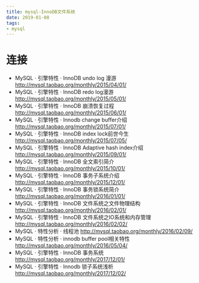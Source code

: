 ```yaml
--- 
title: mysql-InnoDB文件系统 
date: 2019-01-08
tags: 
- mysql 
---
```


# 连接 
- MySQL · 引擎特性 · InnoDB undo log 漫游 http://mysql.taobao.org/monthly/2015/04/01/
- MySQL · 引擎特性 · InnoDB redo log漫游 http://mysql.taobao.org/monthly/2015/05/01/
- MySQL · 引擎特性 · InnoDB 崩溃恢复过程 http://mysql.taobao.org/monthly/2015/06/01/
- MySQL · 引擎特性 · Innodb change buffer介绍 http://mysql.taobao.org/monthly/2015/07/01/
- MySQL · 引擎特性 · InnoDB index lock前世今生 http://mysql.taobao.org/monthly/2015/07/05/
- MySQL · 引擎特性 · InnoDB Adaptive hash index介绍 http://mysql.taobao.org/monthly/2015/09/01/
- MySQL · 引擎特性 · InnoDB 全文索引简介 http://mysql.taobao.org/monthly/2015/10/01/
- MySQL · 引擎特性 · InnoDB 事务子系统介绍 http://mysql.taobao.org/monthly/2015/12/01/
- MySQL · 引擎特性 · InnoDB 事务锁系统简介 http://mysql.taobao.org/monthly/2016/01/01/
- MySQL · 引擎特性 · InnoDB 文件系统之文件物理结构 http://mysql.taobao.org/monthly/2016/02/01/
- MySQL · 引擎特性 · InnoDB 文件系统之IO系统和内存管理 http://mysql.taobao.org/monthly/2016/02/02/
- MySQL · 特性分析 · 线程池 http://mysql.taobao.org/monthly/2016/02/09/
- MySQL · 特性分析 · innodb buffer pool相关特性 http://mysql.taobao.org/monthly/2016/05/04/
- MySQL · 引擎特性 · InnoDB 事务系统 http://mysql.taobao.org/monthly/2017/12/01/
- MySQL · 引擎特性 · Innodb 锁子系统浅析 http://mysql.taobao.org/monthly/2017/12/02/